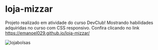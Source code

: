# loja-mizzar
Projeto realizado em atividade do curso DevClub! Mostrando habilidades adquiridas no curso com CSS responsivo.
Confira clicando no link https://emanoel029.github.io/loja-mizzar/

![lojabolsas](https://github.com/Emanoel029/loja-mizzar/assets/138140487/8317ec50-f1d4-4782-9b44-b66ed37dd6f1)

